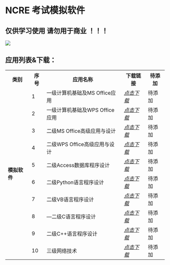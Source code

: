 # NCRE 考试模拟软件

## 仅供学习使用 请勿用于商业 ！！！

![](https://www.neea.edu.cn/res/Home/structure/22051678.png)

## 应用列表&下载：
<table>
    <tr> <th> 类别 </th> <th> 序号 </th> <th> 应用名称 </th> <th> 下载链接 </th> <th> 待添加 </th> </tr >
    <tr>
		<td rowspan="24"><strong>模拟软件</strong></td>
		<td > 1 </td> <td > 一级计算机基础及MS Office应用</td> <td ><a href="https://github.com/IC58G/NCRE/releases/download/Win/MS.Office.exe"><em>点击下载</em></a></td><td>待添加</td>
    </tr>
    <tr>
		<td > 2 </td> <td > 一级计算机基础及WPS Office应用</td> <td ><a href="https://github.com/IC58G/NCRE/releases/download/Win/WPS.Office.exe"><em>点击下载</em></a></td><td>待添加</td>
    </tr>
    <tr>
		<td > 3 </td> <td > 二级MS Office高级应用与设计</td> <td ><a href="https://github.com/IC58G/NCRE/releases/download/Win/2.MS.Office.exe"><em>点击下载</em></a></td><td>待添加</td>
    </tr>
	<tr>
		<td > 4 </td> <td > 二级WPS Office高级应用与设计</td> <td ><a href="https://github.com/IC58G/NCRE/releases/download/Win/2.WPS.Office.exe"><em>点击下载</em></a></td><td>待添加</td>
    </tr>
	<tr>
		<td > 5 </td> <td > 二级Access数据库程序设计</td> <td ><a href="https://github.com/IC58G/NCRE/releases/download/Win/2.Access.exe"><em>点击下载</em></a></td><td>待添加</td>  
    </tr>
	<tr>
		<td > 6 </td> <td > 二级Python语言程序设计</td> <td ><a href="https://github.com/IC58G/NCRE/releases/download/Win/2.Python.exe"><em>点击下载</em></a></td><td>待添加</td>  
    </tr>
	<tr>
		<td > 7 </td> <td > 二级VB语言程序设计</td> <td ><a href="https://github.com/IC58G/NCRE/releases/download/Win/2.VB.exe"><em>点击下载</em></a></td><td>待添加</td>  
    </tr>
		<tr>
      		<td > 8 </td> <td > —二级C语言程序设计</td> <td ><a href="https://github.com/IC58G/NCRE/releases/download/Win/2.C.exe"><em>点击下载</em></a></td><td>待添加</td> 
    </tr>
	<tr>
		<td > 9 </td> <td > 二级C++语言程序设计</td> <td ><a href="https://github.com/IC58G/NCRE/releases/download/Win/2.C++.exe"><em>点击下载</em></a></td><td>待添加</td>  
    </tr>
	<tr>
		<td > 10 </td> <td > 三级网络技术</td> <td ><a href="https://github.com/IC58G/NCRE/releases/download/Win/3.Network.exe"><em>点击下载</em></a></td><td>待添加</td>  
    </tr>
</table> 
